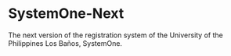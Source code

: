 SystemOne-Next
==============

The next version of the registration system of the University of the Philippines Los Baños, SystemOne.
